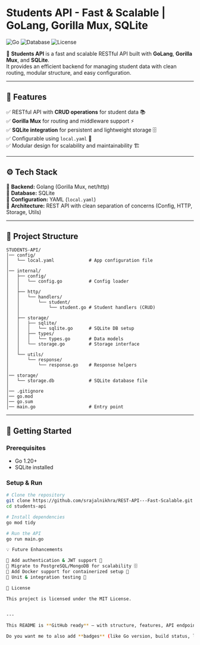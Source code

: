 # Students API - Fast & Scalable | GoLang, Gorilla Mux, SQLite

![Go](https://img.shields.io/badge/Go-1.22+-blue)
![Database](https://img.shields.io/badge/Database-SQLite-green)
![License](https://img.shields.io/badge/License-MIT-yellow)

🚀 **Students API** is a fast and scalable RESTful API built with **GoLang**, **Gorilla Mux**, and **SQLite**.  
It provides an efficient backend for managing student data with clean routing, modular structure, and easy configuration.

---

## 📌 Features
✅ RESTful API with **CRUD operations** for student data 📚  
✅ **Gorilla Mux** for routing and middleware support ⚡  
✅ **SQLite integration** for persistent and lightweight storage 🗄️  
✅ Configurable using `local.yaml` 🔧  
✅ Modular design for scalability and maintainability 🏗️  

---

## ⚙️ Tech Stack
🔹 **Backend:** Golang (Gorilla Mux, net/http)  
🔹 **Database:** SQLite  
🔹 **Configuration:** YAML (`local.yaml`)  
🔹 **Architecture:** REST API with clean separation of concerns (Config, HTTP, Storage, Utils)  

---

## 📂 Project Structure

```
STUDENTS-API/
│── config/
│   └── local.yaml             # App configuration file
│
│── internal/
│   ├── config/
│   │   └── config.go          # Config loader
│   │
│   ├── http/
│   │   └── handlers/
│   │       └── student/
│   │           └── student.go # Student handlers (CRUD)
│   │
│   ├── storage/
│   │   ├── sqlite/
│   │   │   └── sqlite.go      # SQLite DB setup
│   │   ├── types/
│   │   │   └── types.go       # Data models
│   │   └── storage.go         # Storage interface
│   │
│   └── utils/
│       └── response/
│           └── response.go    # Response helpers
│
│── storage/
│   └── storage.db             # SQLite database file
│
│── .gitignore
│── go.mod
│── go.sum
│── main.go                    # Entry point
```



---

## 🚀 Getting Started

### Prerequisites
- Go 1.20+  
- SQLite installed  

### Setup & Run
```bash
# Clone the repository
git clone https://github.com/srajalnikhra/REST-API---Fast-Scalable.git
cd students-api

# Install dependencies
go mod tidy

# Run the API
go run main.go

💡 Future Enhancements

🔹 Add authentication & JWT support 🔐
🔹 Migrate to PostgreSQL/MongoDB for scalability 🗄️
🔹 Add Docker support for containerized setup 🐳
🔹 Unit & integration testing 🧪

📜 License

This project is licensed under the MIT License.


---

This README is **GitHub ready** — with structure, features, API endpoints, and future enhancements.  

Do you want me to also add **badges** (like Go version, build status, license) at the top for a more polished GitHub profile?
